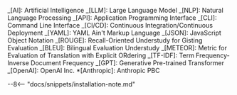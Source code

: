 <!-- Common abbreviations for AgentTest documentation -->

_[AI]: Artificial Intelligence
_[LLM]: Large Language Model
_[NLP]: Natural Language Processing
_[API]: Application Programming Interface
_[CLI]: Command Line Interface
_[CI/CD]: Continuous Integration/Continuous Deployment
_[YAML]: YAML Ain't Markup Language
_[JSON]: JavaScript Object Notation
_[ROUGE]: Recall-Oriented Understudy for Gisting Evaluation
_[BLEU]: Bilingual Evaluation Understudy
_[METEOR]: Metric for Evaluation of Translation with Explicit ORdering
_[TF-IDF]: Term Frequency-Inverse Document Frequency
_[GPT]: Generative Pre-trained Transformer
_[OpenAI]: OpenAI Inc. \*[Anthropic]: Anthropic PBC

<!-- Common snippets -->

--8<-- "docs/snippets/installation-note.md"

